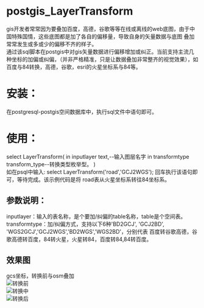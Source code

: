 # postgis_LayerTransform
gis开发者常常因为要叠加百度，高德，谷歌等等在线或离线的web底图，由于中国特殊国情，这些底图都是加了各自的偏移量，导致自身的矢量数据与底图
叠加常常发生或多或少的偏移不齐的样子。  
通过该sql脚本在postgis中对gis矢量数据进行偏移增加或纠正。当前支持主流几种坐标的加偏或纠偏，（并非严格精准，只是让数据叠加非常整齐的视觉效果），如百度与84转换，高德，谷歌，esri的火星坐标系与84等。
# 安装：
  在postgresql-postgis空间数据库中，执行sql文件中语句即可。
# 使用：
select LayerTransform(
	in inputlayer text,--输入图层名字
	in transformtype transform_type--转换类型枚举型。
)   
如在psql中输入: select LayerTransform('road','GCJ2WGS'); 回车执行该语句即可，等待完成。该示例代码是将 road表从火星坐标系转往84坐标系。
## 参数说明：
  inputlayer：输入的表名称，是个要加/纠偏的table名称，table是个空间表。  
  transformtype：加/纠偏方式，支持以下6种'BD2GCJ', 'GCJ2BD', 'WGS2GCJ','GCJ2WGS','BD2WGS','WGS2BD'，分别代表 百度转谷歌高德，谷歌高德转百度，84转火星，火星转84，百度转84,84转百度。
## 效果图
  gcs坐标，转换前与osm叠加  
  ![转换前](http://img.blog.csdn.net/20151203104302079)  
  ![转换中](http://img.blog.csdn.net/20151203104420291)   
  ![转换后](http://img.blog.csdn.net/20151203104452730)
